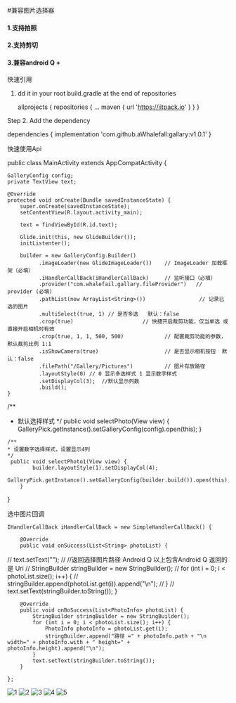 #兼容图片选择器


#### 1.支持拍照
#### 2.支持剪切
#### 3.兼容android Q +



快速引用

1. dd it in your root build.gradle at the end of repositories

   allprojects {
		repositories {
			...
			maven { url 'https://jitpack.io' }
		}
	}


Step 2. Add the dependency

  dependencies { implementation 'com.github.aWhalefall:gallary:v1.0.1' }




快速使用Api

public class MainActivity extends AppCompatActivity {

    GalleryConfig config;
    private TextView text;

    @Override
    protected void onCreate(Bundle savedInstanceState) {
        super.onCreate(savedInstanceState);
        setContentView(R.layout.activity_main);

        text = findViewById(R.id.text);

        Glide.init(this, new GlideBuilder());
        initListenter();

        builder = new GalleryConfig.Builder()
              .imageLoader(new GlideImageLoader())    // ImageLoader 加载框架（必填）
              .iHandlerCallBack(iHandlerCallBack)     // 监听接口（必填）
              .provider("com.whalefail.gallary.fileProvider")   // provider (必填)
              .pathList(new ArrayList<String>())                 // 记录已选的图片
              .multiSelect(true, 1) // 是否多选   默认：false
              .crop(true)                      // 快捷开启裁剪功能，仅当单选 或直接开启相机时有效
              .crop(true, 1, 1, 500, 500)             // 配置裁剪功能的参数，   默认裁剪比例 1:1
              .isShowCamera(true)                     // 是否显示相机按钮  默认：false
              .filePath("/Gallery/Pictures")          // 图片存放路径
              .layoutStyle(0) // 0 显示多选样式 1 显示数字样式
              .setDisplayCol(3);  //默认显示列数
              .build();
    }

  /**
   * 默认选择样式
   */
    public void selectPhoto(View view) {
        GalleryPick.getInstance().setGalleryConfig(config).open(this);
    }

    /**
    * 设置数字选择样式，设置显示4列
    */
     public void selectPhoto1(View view) {
            builder.layoutStyle(1).setDisplayCol(4);
            GalleryPick.getInstance().setGalleryConfig(builder.build()).open(this);
        }
}



选中图片回调

    IHandlerCallBack iHandlerCallBack = new SimpleHandlerCallBack() {

        @Override
        public void onSuccess(List<String> photoList) {
//            text.setText("");
//            //返回选择图片路径  Android Q 以上包含Android   Q 返回的是 Uri
//            StringBuilder stringBuilder = new StringBuilder();
//            for (int i = 0; i < photoList.size(); i++) {
//                stringBuilder.append(photoList.get(i)).append("\n");
//            }
//            text.setText(stringBuilder.toString());
        }

        @Override
        public void onBoSuccess(List<PhotoInfo> photoList) {
            StringBuilder stringBuilder = new StringBuilder();
            for (int i = 0; i < photoList.size(); i++) {
                PhotoInfo photoInfo = photoList.get(i);
                stringBuilder.append("路径 =" + photoInfo.path + "\n width=" + photoInfo.with + " height=" + photoInfo.height).append("\n");
            }
            text.setText(stringBuilder.toString());
        }

    };



![1](https://user-images.githubusercontent.com/7346792/101244958-9d391600-3744-11eb-84ae-82041a9fead0.png)
![2](https://user-images.githubusercontent.com/7346792/101244963-a2966080-3744-11eb-8309-dc330ad1e6c4.jpeg)
![3](https://user-images.githubusercontent.com/7346792/101244965-a4602400-3744-11eb-8bf0-d8b95e3dd859.png)
![4](https://user-images.githubusercontent.com/7346792/101244966-a5915100-3744-11eb-849f-92ee11f53919.jpeg)
![5](https://user-images.githubusercontent.com/7346792/101244967-a75b1480-3744-11eb-92b2-7703f3737f41.jpeg)

